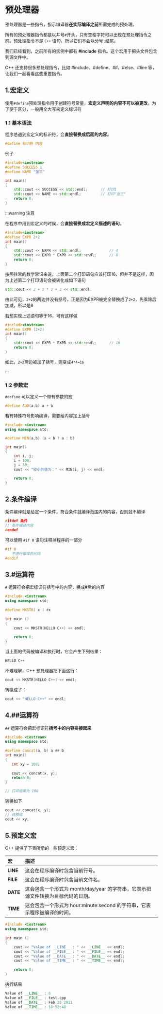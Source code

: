 # 预处理器

预处理器是一些指令，指示编译器**在实际编译之前**所需完成的预处理。

所有的预处理器指令都是以井号`#`开头，只有空格字符可以出现在预处理指令之前。预处理指令不是 `C++` 语句，所以它们不会以分号`;`结尾。

我们已经看到，之前所有的实例中都有 **#include** 指令。这个宏用于把头文件包含到源文件中。

C++ 还支持很多预处理指令，比如 #include、#define、#if、#else、#line 等，让我们一起看看这些重要指令。

## 1.宏定义

使用`#define`预处理指令用于创建符号常量，**宏定义声明的内容不可以被更改**，为了便于区分，一般用全大写来定义标识符

### 1.1 基本语法

程序总遇到宏定义的标识符，会**直接替换成后面的内容**。

```c++ {3}
#define 标识符 内容
```

例子

```c++
#include<iostream>  
#define SUCCESS 1
#define NAME "张三"

int main()
{
    std::cout << SUCCESS << std::endl;		// 打印1
    std::cout << NAME << std::endl;			// 打印"张三"
    return 0;
}
```



:::warning 注意

在程序中用到宏定义的时候，会**直接替换成宏定义描述的语句**。

```c++
#include<iostream>  
#define EXPR 2+2
int main()
{
    std::cout << EXPR << std::endl;				// 4
    std::cout << EXPR * EXPR << std::endl;		// 8
    return 0;
}
```

按照往常的数学常识来说，上面第二个打印语句应该打印16，但并不是这样，因为上述第二个打印语句会被转化成如下语句

```c++
std::cout << 2 + 2 * 2 + 2 << std::endl;	
```

由此可见，`2+2`的两边并没有括号，正是因为EXPR被完全替换成了`2+2`，先乘除后加减，所以是8

若想实现上述语句等于16，可有这样做

```c++
#include<iostream>  
#define EXPR (2+2)
int main()
{
    std::cout << EXPR * EXPR << std::endl;		// 16
    return 0;
}
```

如此，`2+2`两边被加了括号，则变成`4*4=16`

:::





### 1.2 参数宏

`#define` 可以定义一个带有参数的宏

```c++
#define ADD(a,b) a + b
```

若有特殊符号影响编译，需要给内容加上括号

```c++
#include <iostream>
using namespace std;

#define MIN(a,b) (a < b ? a : b)

int main()
{
    int i, j;
    i = 100;
    j = 30;
    cout << "较小的值为：" << MIN(i, j) << endl;

    return 0;
}
```





## 2.条件编译

条件编译就是给定一个条件，符合条件就编译范围内的内容，否则就不编译

```c++
#ifdef 条件
// 条件编译内容
#endef
```



可以使用 `#if 0` 语句注释掉程序的一部分

```c++
#if 0
   不进行编译的代码
#endif
```





## 3.#运算符

`#` 运算符会把宏标识符括号中的内容，换成#后的内容

```c++
#include <iostream>
using namespace std;
 
#define MKSTR( x ) #x
 
int main ()
{
    cout << MKSTR(HELLO C++) << endl;
 
    return 0;
}
```

当上面的代码被编译和执行时，它会产生下列结果：

```c++
HELLO C++
```

不难理解，C++ 预处理器把下面这行：

```c++
cout << MKSTR(HELLO C++) << endl;
```

转换成了：

```c++
cout << "HELLO C++" << endl;
```



## 4.##运算符

`##` 运算符会把宏标识符**括号中的内容拼接起来**

```c++
#include <iostream>
using namespace std;
 
#define concat(a, b) a ## b
int main()
{
   int xy = 100;
   
   cout << concat(x, y);
   return 0;
}

// 打印结果为 100
```

转换如下

```c++
cout << concat(x, y);
// 转换成
cout << xy;
```



## 5.预定义宏

C++ 提供了下表所示的一些预定义宏：

| 宏       | 描述                                                         |
| :------- | :----------------------------------------------------------- |
| __LINE__ | 这会在程序编译时包含当前行号。                               |
| __FILE__ | 这会在程序编译时包含当前文件名。                             |
| __DATE__ | 这会包含一个形式为 month/day/year 的字符串，它表示把源文件转换为目标代码的日期。 |
| __TIME__ | 这会包含一个形式为 hour:minute:second 的字符串，它表示程序被编译的时间。 |

```c++
#include <iostream>
using namespace std;
 
int main ()
{
    cout << "Value of __LINE__ : " << __LINE__ << endl;
    cout << "Value of __FILE__ : " << __FILE__ << endl;
    cout << "Value of __DATE__ : " << __DATE__ << endl;
    cout << "Value of __TIME__ : " << __TIME__ << endl;
 
    return 0;
}
```

执行结果

```c++
Value of __LINE__ : 6
Value of __FILE__ : test.cpp
Value of __DATE__ : Feb 28 2011
Value of __TIME__ : 18:52:48
```

